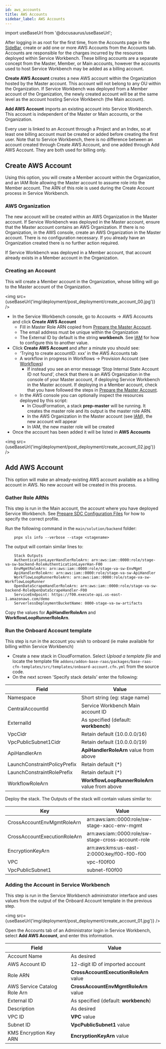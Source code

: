 ```yaml
---
id: aws_accounts
title: AWS Accounts
sidebar_label: AWS Accounts
---
```


import useBaseUrl from '@docusaurus/useBaseUrl';

After logging in as root for the first time, from the Accounts page in the [SideBar](/user_guide/introduction), create or add one or more AWS Accounts from the Accounts tab.  Accounts are responsible for the charges incurred by the resources deployed within Service Workbench.  These billing accounts are a separate concept from the Master, Member, or Main accounts, however the accounts used to host Service Workbench may be added as a billing account.

**Create AWS Account** creates a new AWS account within the Organization hosted by the Master account.  This account will not belong to any OU within the Organization.  If Service Workbench was deployed from a Member account of the Organization, the newly created account will be at the same level as the account hosting Service Workbench (the Main account).

**Add AWS Account** imports an existing account into Service Workbench.  This account is independent of the Master or Main accounts, or the Organization.

Every user is linked to an Account through a Project and an Index, so at least one billing account must be created or added before creating the first user.  Note that to Service Workbench, there is no difference between an account created through Create AWS Account, and one added through Add AWS Account.  They are both used for billing only.


## Create  AWS  Account

Using this option, you will create a Member account within the Organization, and an IAM Role allowing the Master account to assume role into the Member account.  The ARN of this role is used during the Create Account process in Service Workbench.

### AWS Organization

The new account will be created within an AWS Organization in the Master account.  If Service Workbench was deployed in the Master account, ensure that the Master account contains an AWS Organization.  If there is no Organization, in the AWS console, create an AWS Organization in the Master account.  There is no configuration necessary.  If you already have an Organization created there is no further action required.

If Service Workbench was deployed in a Member account, that account already exists in a Member account in the Organization. 

### Creating an Account

This will create a Member account in the Organization, whose billing will go to the Master account of the Organization.

<img src={useBaseUrl('img/deployment/post_deployment/create_account_00.jpg')} />

* In the Service Workbench console, go to Accounts → AWS Accounts and click **Create AWS Account**
    * Fill in Master Role ARN copied from [Prepare the Master Account](/deployment/post_deployment/prepare_master_account).
    * The email address must be unique within the Organization
    * The External ID by default is the string **workbench**.  See  [IAM](/development/aws_services#IAM) for how to configure this to another value.
* Click **Create AWS Account** and after a minute you should see:
    * ‘Trying to create accountID: xxx’ in the AWS Accounts tab
    * A workflow in progress in Workflows → Provision Account (see [Workflows](/user_guide/introduction))
        * If instead you see an error message ‘Stop Internal State Account ID not found’, check that there is an AWS Organization in the console of your Master account, if deploying Service Workbench in the Master account.  If deploying in a Member account, check that you have followed the steps in [Prepare the Master Account](/deployment/post_deployment/prepare_master_account).
    * In the AWS console you can optionally inspect the resources deployed by this script:
        * In CloudFormation, a stack **prep-master** will be running.  It creates the master role and its output is the master role ARN.
        * In the AWS Organization in the Master account (see [IAM](/development/aws_services#Organizations)), the new account will appear 
        * In IAM, the new master role will be created
* Once the account has been added it will be listed in **AWS Accounts**

<img src={useBaseUrl('img/deployment/post_deployment/create_account_02.jpg')} />

## Add  AWS  Account

This option will make an already-existing AWS account available as a billing account in AWS.  No new account will be created in this process.

### Gather Role ARNs

This step is run in the Main account, the account where you have deployed Service Workbench.  See [Prepare SDC Configuration Files](/deployment/pre_deployment/configuration#Prepare_SDC_Configuration_Files) for how to specify the correct profile.

Run the following command in the `main/solution/backend` folder:

```{.sh}
    pnpx sls info --verbose --stage <stagename>
```

The output will contain similar lines to:

```{.sh}
    Stack Outputs
    AuthenticationLayerHandlerRoleArn: arn:aws:iam::0000:role/stage-va-sw-backend-RoleAuthenticationLayerHan-F00
    EnvMgmtRoleArn: arn:aws:iam::0000:role/stage-va-sw-EnvMgmt
    ApiHandlerRoleArn: arn:aws:iam::0000:role/stage-va-sw-ApiHandler
    WorkflowLoopRunnerRoleArn: arn:aws:iam::0000:role/stage-va-sw-WorkflowLoopRunner
    OpenDataScrapeHandlerRoleArn: arn:aws:iam::0000:role/stage-va-sw-backend-RoleOpenDataScrapeHandler-F00
    ServiceEndpoint: https://f00.execute-api.us-east-1.amazonaws.com/demo
    ServerlessDeploymentBucketName: 0000-stage-va-sw-artifacts
```

Copy the values for **ApiHandlerRoleArn** and **WorkflowLoopRunnerRoleArn**.

### Run the Onboard Account template

This step is run in the account you wish to onboard (ie make available for billing within Service Workbench)

* Create a new stack in CloudFormation.  Select *Upload a template file* and locate the template file `addons/addon-base-raas/packages/base-raas-cfn-templates/src/templates/onboard-account.cfn.yml` from the source code.
* On the next screen 'Specify stack details' enter the following:


Field                        | Value                      
---------------------------- | ------------------------------------------------
Namespace                    | Short string (eg: stage name)                  
CentralAccountId             | Service Workbench Main account ID                  
ExternalId                   | As specified (default: **workbench**)
VpcCidr                      | Retain default (10.0.0.0/16) 
VpcPublicSubnet1Cidr         | Retain default (10.0.0.0/19)                  
ApiHandlerArn                | **ApiHandlerRoleArn** value from above        
LaunchConstraintPolicyPrefix | Retain default (*)                            
LaunchConstraintRolePrefix   | Retain default (*)                            
WorkflowRoleArn              | **WorkflowLoopRunnerRoleArn** value from above

Deploy the stack.  The Outputs of the stack will contain values similar to:


|             Key              |                          Value                          |
-------------------------------|---------------------------------------------------------
| CrossAccountEnvMgmtRoleArn   | arn:aws:iam::0000:role/sw-stage-xacc-env-mgmt      |
| CrossAccountExecutionRoleArn | arn:aws:iam::0000:role/sw-stage-cross-account-role |
| EncryptionKeyArn             | arn:aws:kms:us-east-2:0000:key/f00-f00-f00              |
| VPC                          | vpc-f00f00                                              |
| VpcPublicSubnet1             | subnet-f00f00                                           |

### Adding the Account in Service Workbench

This step is run in the Service Workbench administrator interface and uses values from the output of the Onboard Account template in the previous step.

<img src={useBaseUrl('img/deployment/post_deployment/create_account_01.jpg')} />

Open the Accounts tab of an Administrator login in Service Workbench, select **Add AWS Account**, and enter this information.

|            Field             |                 Value                  |
|------------------------------|----------------------------------------|
| Account Name                 | As desired                             |
| AWS Account ID               | 12-digit ID of imported account        |
| Role ARN                     | **CrossAccountExecutionRoleArn** value |
| AWS Service Catalog Role Arn | **CrossAccountEnvMgmtRoleArn** value   |
| External ID                  | As specified (default: **workbench**)    |
| Description                  | As desired                             |
| VPC ID                       | **VPC** value                          |
| Subnet ID                    | **VpcPublicSubnet1** value             |
| KMS Encryption Key ARN       | **EncryptionKeyArn** value             |
